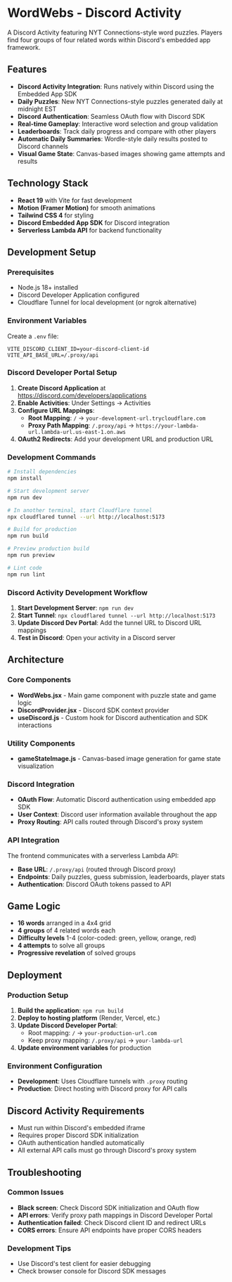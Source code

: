 # WordWebs - Discord Activity

A Discord Activity featuring NYT Connections-style word puzzles. Players find four groups of four related words within Discord's embedded app framework.

## Features

- **Discord Activity Integration**: Runs natively within Discord using the Embedded App SDK
- **Daily Puzzles**: New NYT Connections-style puzzles generated daily at midnight EST
- **Discord Authentication**: Seamless OAuth flow with Discord SDK
- **Real-time Gameplay**: Interactive word selection and group validation
- **Leaderboards**: Track daily progress and compare with other players
- **Automatic Daily Summaries**: Wordle-style daily results posted to Discord channels
- **Visual Game State**: Canvas-based images showing game attempts and results

## Technology Stack

- **React 19** with Vite for fast development
- **Motion (Framer Motion)** for smooth animations
- **Tailwind CSS 4** for styling
- **Discord Embedded App SDK** for Discord integration
- **Serverless Lambda API** for backend functionality

## Development Setup

### Prerequisites

- Node.js 18+ installed
- Discord Developer Application configured
- Cloudflare Tunnel for local development (or ngrok alternative)

### Environment Variables

Create a `.env` file:

```env
VITE_DISCORD_CLIENT_ID=your-discord-client-id
VITE_API_BASE_URL=/.proxy/api
```

### Discord Developer Portal Setup

1. **Create Discord Application** at https://discord.com/developers/applications
2. **Enable Activities**: Under Settings → Activities
3. **Configure URL Mappings**:
   - **Root Mapping**: `/` → `your-development-url.trycloudflare.com`
   - **Proxy Path Mapping**: `/.proxy/api` → `https://your-lambda-url.lambda-url.us-east-1.on.aws`
4. **OAuth2 Redirects**: Add your development URL and production URL

### Development Commands

```bash
# Install dependencies
npm install

# Start development server
npm run dev

# In another terminal, start Cloudflare tunnel
npx cloudflared tunnel --url http://localhost:5173

# Build for production
npm run build

# Preview production build
npm run preview

# Lint code
npm run lint
```

### Discord Activity Development Workflow

1. **Start Development Server**: `npm run dev`
2. **Start Tunnel**: `npx cloudflared tunnel --url http://localhost:5173`
3. **Update Discord Dev Portal**: Add the tunnel URL to Discord URL mappings
4. **Test in Discord**: Open your activity in a Discord server

## Architecture

### Core Components

- **WordWebs.jsx** - Main game component with puzzle state and game logic
- **DiscordProvider.jsx** - Discord SDK context provider
- **useDiscord.js** - Custom hook for Discord authentication and SDK interactions

### Utility Components

- **gameStateImage.js** - Canvas-based image generation for game state visualization

### Discord Integration

- **OAuth Flow**: Automatic Discord authentication using embedded app SDK
- **User Context**: Discord user information available throughout the app
- **Proxy Routing**: API calls routed through Discord's proxy system

### API Integration

The frontend communicates with a serverless Lambda API:

- **Base URL**: `/.proxy/api` (routed through Discord proxy)
- **Endpoints**: Daily puzzles, guess submission, leaderboards, player stats
- **Authentication**: Discord OAuth tokens passed to API

## Game Logic

- **16 words** arranged in a 4x4 grid
- **4 groups** of 4 related words each
- **Difficulty levels** 1-4 (color-coded: green, yellow, orange, red)
- **4 attempts** to solve all groups
- **Progressive revelation** of solved groups

## Deployment

### Production Setup

1. **Build the application**: `npm run build`
2. **Deploy to hosting platform** (Render, Vercel, etc.)
3. **Update Discord Developer Portal**:
   - Root mapping: `/` → `your-production-url.com`
   - Keep proxy mapping: `/.proxy/api` → `your-lambda-url`
4. **Update environment variables** for production

### Environment Configuration

- **Development**: Uses Cloudflare tunnels with `.proxy` routing
- **Production**: Direct hosting with Discord proxy for API calls

## Discord Activity Requirements

- Must run within Discord's embedded iframe
- Requires proper Discord SDK initialization
- OAuth authentication handled automatically
- All external API calls must go through Discord's proxy system

## Troubleshooting

### Common Issues

- **Black screen**: Check Discord SDK initialization and OAuth flow
- **API errors**: Verify proxy path mappings in Discord Developer Portal
- **Authentication failed**: Check Discord client ID and redirect URLs
- **CORS errors**: Ensure API endpoints have proper CORS headers

### Development Tips

- Use Discord's test client for easier debugging
- Check browser console for Discord SDK messages